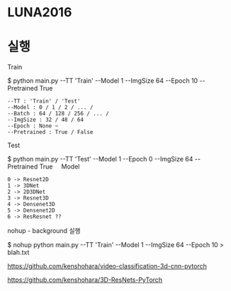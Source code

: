 # LUNA2016

# 실행

Train

$ python main.py --TT 'Train' --Model 1 --ImgSize 64 --Epoch 10 --Pretrained True
    
    --TT : 'Train' / 'Test'
    --Model : 0 / 1 / 2 / ... /
    --Batch : 64 / 128 / 256 / ... /
    --ImgSize : 32 / 48 / 64
    --Epoch : None ~ 
    --Pretrained : True / False


Test
    
$ python main.py --TT 'Test' --Model 1 --Epoch 0 --ImgSize 64   --Pretrained True
    
Model

    0 -> Resnet2D
    1 -> 3DNet
    2 -> 2D3DNet
    3 -> Resnet3D
    4 -> Densenet3D
    5 -> Densenet2D
    6 -> ResResnet ??
    
    
nohup - background 실행

$ nohup python main.py --TT 'Train' --Model 1 --ImgSize 64 --Epoch 10 > blah.txt


https://github.com/kenshohara/video-classification-3d-cnn-pytorch

https://github.com/kenshohara/3D-ResNets-PyTorch


